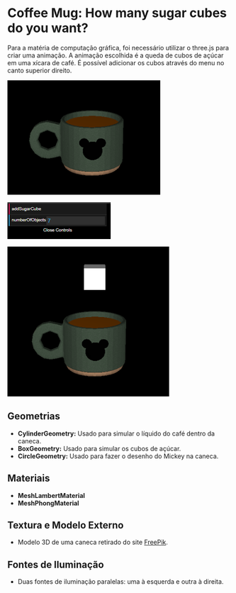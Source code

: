 # Coffee Mug: How many sugar cubes do you want?

Para a matéria de computação gráfica, foi necessário utilizar o three.js para criar uma animação. A animação escolhida é a queda de cubos de açúcar em uma xícara de café. É possível adicionar os cubos através do menu no canto superior direito.

![Caneca de café](mug.png)

![Menu](menu.png)

![Cubo de açucar](sugar_cube.png)



## Geometrias

- **CylinderGeometry:** Usado para simular o líquido do café dentro da caneca.
- **BoxGeometry:** Usado para simular os cubos de açúcar.
- **CircleGeometry:** Usado para fazer o desenho do Mickey na caneca.

## Materiais

- **MeshLambertMaterial**
- **MeshPhongMaterial**

## Textura e Modelo Externo

- Modelo 3D de uma caneca retirado do site [FreePik](https://www.freepik.com/3d-model/mug-031_7607.htm#&position=43&from_view=search&uuid=18fd323b-4692-4846-8b18-046676189275).

## Fontes de Iluminação

- Duas fontes de iluminação paralelas: uma à esquerda e outra à direita.
